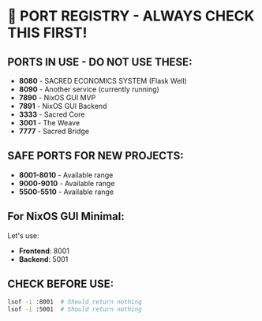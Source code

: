 # 🚨 PORT REGISTRY - ALWAYS CHECK THIS FIRST!

## PORTS IN USE - DO NOT USE THESE:

- **8080** - SACRED ECONOMICS SYSTEM (Flask Well)
- **8090** - Another service (currently running)
- **7890** - NixOS GUI MVP
- **7891** - NixOS GUI Backend  
- **3333** - Sacred Core
- **3001** - The Weave
- **7777** - Sacred Bridge

## SAFE PORTS FOR NEW PROJECTS:

- **8001-8010** - Available range
- **9000-9010** - Available range
- **5500-5510** - Available range

## For NixOS GUI Minimal:

Let's use:
- **Frontend**: 8001
- **Backend**: 5001

## CHECK BEFORE USE:
```bash
lsof -i :8001  # Should return nothing
lsof -i :5001  # Should return nothing
```